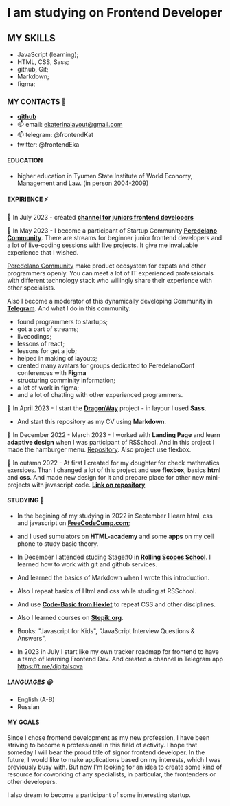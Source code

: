 # I am studying on Frontend Developer 

## MY SKILLS

- JavaScript (learning); 
- HTML, CSS, Sass;
- github, Git;
- Markdown;
- figma;



### MY CONTACTS 💬
- **[github](https://github.com/frontenddevkan)**
- 📫 email: ekaterinalayout@gmail.com 
- 📫 telegram: @frontendKat
- twitter: @frontendEka

#### EDUCATION
- higher education in Tyumen State Institute of World Economy, Management and Law. (in person 2004-2009)

#### EXPIRIENCE ⚡

🌱 In July 2023 - created **[channel for juniors frontend developers](https://t.me/digitalsova)**

🌱 In May 2023 - I become a participant of Startup Community **[Peredelano Community](https://t.me/+SFNoVxR6Nk85ZDYy)**. There are streams for beginner junior frontend developers and a lot of live-coding sessions with live projects. It give me invaluable experience that I wished.   

[Peredelano Community](https://t.me/+SFNoVxR6Nk85ZDYy) make product ecosystem for expats and other programmers openly. You can meet a lot of IT experienced professionals with different technology stack who willingly share their experience with other specialists.

Also I become a moderator of this dynamically developing Community in **[Telegram](https://t.me/+SFNoVxR6Nk85ZDYy)**. 
And what I do in this community:

- found programmers to startups;
- got a part of streams;
- livecodings;
- lessons of react;
- lessons for get a job;
- helped in making of layouts;
- created many avatars for groups dedicated to PeredelanoConf conferences with **Figma**
- structuring comminity information;
- a lot of work in figma;
- and a lot of chatting with other experienced programmers.

🌱 In April 2023 - I start the **[DragonWay](https://github.com/frontenddevkan/DragonWay)** project - in layour I used **Sass**. 
- And start this repository as my CV using **Markdown**.

🌱 In December 2022 - March 2023 - I worked with **Landing Page** and learn **adaptive design** when I was participant of RSSchool. And in this project I made the hamburger menu. [Repository](https://github.com/frontenddevkan/Plants_Landing). Also project use flexbox.     

🌱  In outamn 2022 - At first I created for my doughter for check mathmatics exersices. Than I changed a lot of this project and use **flexbox**, basics **html** and **css**. And made new design for it and prepare place 
for other new mini-projects with javascript code. **[Link on repository](https://github.com/frontenddevkan/PortalForApps)**

#### STUDYING 🔭  
- In the begining of my studying in 2022 in September I learn html, css and javascript on **[FreeCodeCump.com](freeCodeCump.com)**; 
- and I used sumulators on **HTML-academy** and some **apps** on my cell phone to study basic theory.  
- In December I attended studing Stage#0 in **[Rolling Scopes School](https://rollingscopes.com/)**. I learned how to work with git and github services. 
- And learned the basics of Markdown when I wrote this introduction. 
- Also I repeat basics of Html and css while studing at RSSchool. 
- And use **[Code-Basic from Hexlet](https://code-basics.com)** to repeat CSS and other disciplines.
- Also I learned courses on **[Stepik.org](stepik.org)**.
- Books:
"Javascript for Kids",
"JavaScript Interview Questions & Answers",
 
- In 2023 in July I start like my own tracker roadmap for frontend to have a tamp of learning Frontend Dev. And created a channel in Telegram app https://t.me/digitalsova

##### LANGUAGES 😄
- English (A-B)
- Russian

#### MY GOALS

Since I chose frontend development as my new profession, I have been striving to become a professional in this field of activity. 
I hope that someday I will bear the proud title of signor frontend developer. 
In the future, I would like to make applications based on my interests, which I was previously busy with. 
But now I'm looking for an idea to create some kind of resource for coworking of any specialists, in particular, the frontenders or other developers.

I also dream to become a participant of some interesting startup. 

